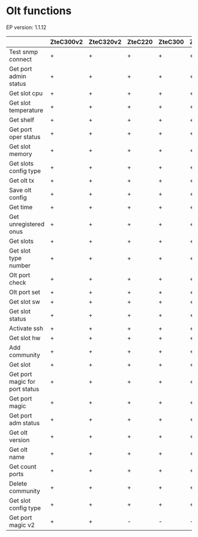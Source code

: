 # Olt functions

EP version: 1.1.12

|                                | ZteC300v2 | ZteC320v2 | ZteC220 | ZteC300 | ZteC320 | BdcomP3310BOlt | BdcomP3310COlt |
| ------------------------------ | --------- | --------- | ------- | ------- | ------- | -------------- | -------------- |
| Test snmp connect              | +         | +         | +       | +       | +       | +              | +              |
| Get port admin status          | +         | +         | +       | +       | +       | +              | +              |
| Get slot cpu                   | +         | +         | +       | +       | +       | +              | +              |
| Get slot temperature           | +         | +         | +       | +       | +       | +              | +              |
| Get shelf                      | +         | +         | +       | +       | +       | +              | +              |
| Get port oper status           | +         | +         | +       | +       | +       | +              | +              |
| Get slot memory                | +         | +         | +       | +       | +       | +              | +              |
| Get slots config type          | +         | +         | +       | +       | +       | +              | +              |
| Get olt tx                     | +         | +         | +       | +       | +       | +              | +              |
| Save olt config                | +         | +         | +       | +       | +       | +              | +              |
| Get time                       | +         | +         | +       | +       | +       | -              | -              |
| Get unregistered onus          | +         | +         | +       | +       | +       | -              | -              |
| Get slots                      | +         | +         | +       | +       | +       | -              | -              |
| Get slot type number           | +         | +         | +       | +       | +       | -              | -              |
| Olt port check                 | +         | +         | +       | +       | +       | -              | -              |
| Olt port set                   | +         | +         | +       | +       | +       | -              | -              |
| Get slot sw                    | +         | +         | +       | +       | +       | -              | -              |
| Get slot status                | +         | +         | +       | +       | +       | -              | -              |
| Activate ssh                   | +         | +         | +       | +       | +       | -              | -              |
| Get slot hw                    | +         | +         | +       | +       | +       | -              | -              |
| Add community                  | +         | +         | +       | +       | +       | -              | -              |
| Get slot                       | +         | +         | +       | +       | +       | -              | -              |
| Get port magic for port status | +         | +         | +       | +       | +       | -              | -              |
| Get port magic                 | +         | +         | +       | +       | +       | -              | -              |
| Get port adm status            | +         | +         | +       | +       | +       | -              | -              |
| Get olt version                | +         | +         | +       | +       | +       | -              | -              |
| Get olt name                   | +         | +         | +       | +       | +       | -              | -              |
| Get count ports                | +         | +         | +       | +       | +       | -              | -              |
| Delete community               | +         | +         | +       | +       | +       | -              | -              |
| Get slot config type           | +         | +         | +       | +       | +       | -              | -              |
| Get port magic v2              | +         | +         | -       | -       | -       | -              | -              |
